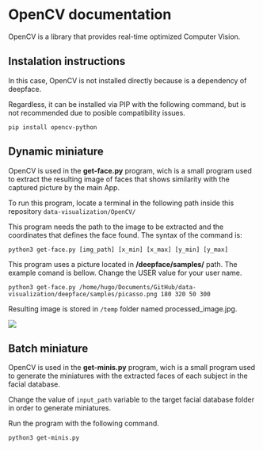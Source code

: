 # OpenCV documentation
OpenCV is a library that provides real-time optimized Computer Vision.

## Instalation instructions

In this case, OpenCV is not installed directly because is a dependency of deepface.

Regardless, it can be installed via PIP with the following command, but is not recommended due to posible compatibility issues.
```
pip install opencv-python
```

## Dynamic miniature

OpenCV is used in the **get-face.py** program, wich is a small program used to extract the resulting image of faces that shows similarity with the captured picture by the main App.

To run this program, locate a terminal in the following path inside this repository ```data-visualization/OpenCV/``` 

This program needs the path to the image to be extracted and the coordinates that defines the face found. The syntax of the command is:
```
python3 get-face.py [img_path] [x_min] [x_max] [y_min] [y_max]
```
This program uses a picture located in **/deepface/samples/** path. The example comand is bellow. Change the USER value for your user name.
```
python3 get-face.py /home/hugo/Documents/GitHub/data-visualization/deepface/samples/picasso.png 180 320 50 300
```
Resulting image is stored in ```/temp``` folder named processed_image.jpg.

![](https://github.com/hugoescalpelo/data-visualization/blob/main/deepface/samples/processed_image.jpg?raw=true)

## Batch miniature

OpenCV is used in the **get-minis.py** program, wich is a small program used to generate the miniatures with the extracted faces of each subject in the facial database.

Change the value of ```input_path``` variable to the target facial database folder in order to generate miniatures. 

Run the program with the following command.
```
python3 get-minis.py
```